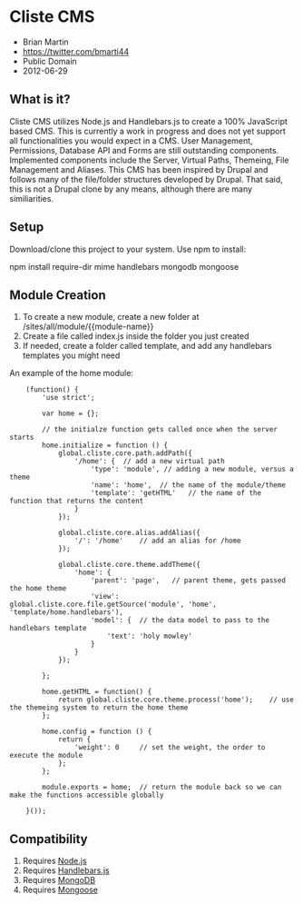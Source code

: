 Cliste CMS
================================================
* Brian Martin
* https://twitter.com/bmarti44
* Public Domain
* 2012-06-29

What is it?
-----------
Cliste CMS utilizes Node.js and Handlebars.js to create a 100% JavaScript based CMS. This is currently a work in progress
and does not yet support all functionalities you would expect in a CMS. User Management, Permissions, Database API and Forms are still
outstanding components. Implemented components include the Server, Virtual Paths, Themeing, File Management and Aliases. This
CMS has been inspired by Drupal and follows many of the file/folder structures developed by Drupal. That said, this is not
a Drupal clone by any means, although there are many similiarities. 

Setup
----------
Download/clone this project to your system. Use npm to install:

npm install require-dir mime handlebars mongodb mongoose

Module Creation
--------
1. To create a new module, create a new folder at /sites/all/module/{{module-name}}
2. Create a file called index.js inside the folder you just created
3. If needed, create a folder called template, and add any handlebars templates you might need


An example of the home module:

		(function() {
			'use strict';
			
			var home = {};
			
			// the initialze function gets called once when the server starts
			home.initialize = function () {
				global.cliste.core.path.addPath({
					'/home': {	// add a new virtual path
						'type': 'module', // adding a new module, versus a theme
						'name': 'home',  // the name of the module/theme
						'template': 'getHTML'	// the name of the function that returns the content
					}
				});
				
				global.cliste.core.alias.addAlias({
					'/': '/home'	// add an alias for /home
				});
				
				global.cliste.core.theme.addTheme({
					'home': {
						'parent': 'page',	// parent theme, gets passed the home theme
						'view': global.cliste.core.file.getSource('module', 'home', 'template/home.handlebars'),
						'model': {	// the data model to pass to the handlebars template
							'text': 'holy mowley'
						}
					}
				});
				
			};
			
			home.getHTML = function() {
				return global.cliste.core.theme.process('home');	// use the themeing system to return the home theme
			};
			
			home.config = function () {
				return {
					'weight': 0		// set the weight, the order to execute the module
				};
			};
				
			module.exports = home;	// return the module back so we can make the functions accessible globally
			
		}());

Compatibility
-------------
1. Requires [Node.js](https://github.com/joyent/node "Node.js") 
2. Requires [Handlebars.js](https://github.com/wycats/handlebars.js/ "Handlebars.js")
3. Requires [MongoDB](http://www.mongodb.org "MongoDB")
4. Requires [Mongoose](http://mongoosejs.com/ "Mongoose")
 